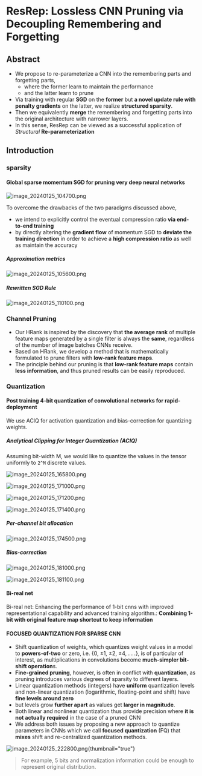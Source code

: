 # ResRep: Lossless CNN Pruning via Decoupling Remembering and Forgetting

## Abstract

- We propose to re-parameterize a CNN into the remembering parts and forgetting parts, 
  - where the former learn to maintain the performance 
  - and the latter learn to prune
- Via training with regular **SGD** on the **former** but **a novel update rule with penalty gradients** on the latter, we realize **structured sparsity**.
- Then we equivalently **merge** the remembering and forgetting parts into the original architecture with narrower layers. 
- In this sense, ResRep can be viewed as a successful application of _Structural_ **Re-parameterization**

## Introduction

### sparsity

#### Global sparse momentum SGD for pruning very deep neural networks

![image_20240125_104700.png](image_20240125_104700.png)

To overcome the drawbacks of the two paradigms discussed above, 
- we intend to explicitly control the
eventual compression ratio **via end-to-end training** 
- by directly altering the **gradient flow** of momentum
SGD to **deviate the training direction** in order to achieve a **high compression ratio** as well as maintain
the accuracy

##### Approximation metrics
![image_20240125_105600.png](image_20240125_105600.png)

##### Rewritten SGD Rule
![image_20240125_110100.png](image_20240125_110100.png)

### Channel Pruning

- Our HRank is inspired by the discovery that
**the average rank** of multiple feature maps generated by a
single filter is always the **same**, regardless of the number of
image batches CNNs receive. 
- Based on HRank, we develop
a method that is mathematically formulated to prune filters
with **low-rank feature maps**. 
- The principle behind our pruning is that **low-rank feature maps** contain **less information**,
and thus pruned results can be easily reproduced.

### Quantization

#### Post training 4-bit quantization of convolutional networks for rapid-deployment
We use ACIQ for activation quantization and bias-correction for quantizing weights.
##### Analytical Clipping for Integer Quantization (ACIQ)

Assuming bit-width M, we would like to quantize the values in the tensor uniformly
to `2^M` discrete values.

![image_20240125_165800.png](image_20240125_165800.png)

![image_20240125_171000.png](image_20240125_171000.png)

![image_20240125_171200.png](image_20240125_171200.png)

![image_20240125_171400.png](image_20240125_171400.png)

##### Per-channel bit allocation

![image_20240125_174500.png](image_20240125_174500.png)


##### Bias-correction

![image_20240125_181000.png](image_20240125_181000.png)

![image_20240125_181100.png](image_20240125_181100.png)

#### Bi-real net

Bi-real net: Enhancing the performance of 1-bit cnns with improved representational capability and advanced training algorithm.: **Combining 1-bit with original feature map shortcut to keep information**

#### FOCUSED QUANTIZATION FOR SPARSE CNN
- Shift quantization of weights, which quantizes weight values in a model
  to **powers-of-two** or zero, i.e. {0, ±1, ±2, ±4, . . .}, is of particular of interest, as multiplications
  in convolutions become **much-simpler bit-shift operation**s.
- **Fine-grained pruning**, however, is often in conflict with **quantization**, as pruning introduces various
  degrees of sparsity to different layers. 
- Linear quantization methods (integers) have **uniform**
  quantization levels and non-linear quantization (logarithmic, floating-point and shift) have **fine levels
  around zero** 
- but levels grow **further apart** as values get **larger in magnitude**. 
- Both linear and nonlinear
  quantization thus provide precision where **it is not actually required** in the case of a pruned CNN
- We address both issues by proposing a new
  approach to quantize parameters in CNNs which we call **focused quantization** (FQ) that **mixes** shift
  and re-centralized quantization methods.


![image_20240125_222800.png](image_20240125_222800.png){thumbnail="true"}
> For example, 5 bits and normalization information could be enough to represent original distribution.
> 







